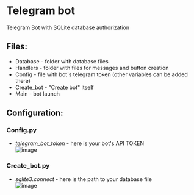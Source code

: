 # Telegram bot
Telegram Bot with SQLite database authorization

## Files:
* Database - folder with database files
* Handlers - folder with files for messages and button creation
* Config - file with bot's telegram token (other variables can be added there)
* Create_bot - "Create bot" itself
* Main - bot launch

## Configuration:
### Config.py
* _telegram_bot_token_ - here is your bot's API TOKEN \
![image](https://user-images.githubusercontent.com/46675878/220085522-77e0c1b7-d009-408d-9b9a-6c76453274ed.png)

### Create_bot.py
* _sqlite3.connect_ - here is the path to your database file \
![image](https://user-images.githubusercontent.com/46675878/220084950-576456e6-ca75-4272-9b90-896c9a6df344.png)
